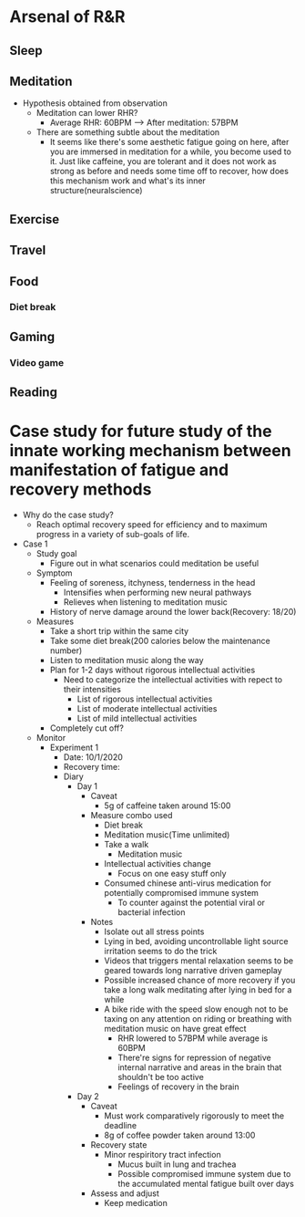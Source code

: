 # Arsenal of R&R
## Sleep
## Meditation
- Hypothesis obtained from observation
  - Meditation can lower RHR?
    - Average RHR: 60BPM --> After meditation: 57BPM
  - There are something subtle about the meditation
    - It seems like there's some aesthetic fatigue going on here, after you are immersed in meditation for a while, you become used to it. Just like caffeine, you are tolerant and it does not work as strong as before and needs some time off to recover, how does this mechanism work and what's its inner structure(neuralscience)
## Exercise
## Travel
## Food
### Diet break
## Gaming
### Video game
## Reading

# Case study for future study of the innate working mechanism between manifestation of fatigue and recovery methods
- Why do the case study?
  - Reach optimal recovery speed for efficiency and to maximum progress in a variety of sub-goals of life.
- Case 1
  - Study goal
    - Figure out in what scenarios could meditation be useful
  - Symptom
    - Feeling of soreness, itchyness, tenderness in the head
      - Intensifies when performing new neural pathways
      - Relieves when listening to meditation music
    - History of nerve damage around the lower back(Recovery: 18/20) 
  - Measures
    - Take a short trip within the same city
    - Take some diet break(200 calories below the maintenance number)
    - Listen to meditation music along the way
    - Plan for 1-2 days without rigorous intellectual activities
      - Need to categorize the intellectual activities with repect to their intensities
        - List of rigorous intellectual activities
        - List of moderate intellectual activities
        - List of mild intellectual activities
    - Completely cut off?
  - Monitor
    - Experiment 1
      - Date: 10/1/2020
      - Recovery time: 
      - Diary
        - Day 1
          - Caveat
            - 5g of caffeine taken around 15:00
          - Measure combo used
            - Diet break
            - Meditation music(Time unlimited)
            - Take a walk
              - Meditation music
            - Intellectual activities change
              - Focus on one easy stuff only
            - Consumed chinese anti-virus medication for potentially compromised immune system
              - To counter against the potential viral or bacterial infection
          - Notes
            - Isolate out all stress points
            - Lying in bed, avoiding uncontrollable light source irritation seems to do the trick
            - Videos that triggers mental relaxation seems to be geared towards long narrative driven gameplay
            - Possible increased chance of more recovery if you take a long walk meditating after lying in bed for a while
            - A bike ride with the speed slow enough not to be taxing on any attention on riding or breathing with meditation music on have great effect
              - RHR lowered to 57BPM while average is 60BPM
              - There're signs for repression of negative internal narrative and areas in the brain that shouldn't be too active
              - Feelings of recovery in the brain
        - Day 2
          - Caveat
            - Must work comparatively rigorously to meet the deadline
            - 8g of coffee powder taken around 13:00
          - Recovery state
            - Minor respiritory tract infection
              - Mucus built in lung and trachea
              - Possible compromised immune system due to the accumulated mental fatigue built over days
          - Assess and adjust
            - Keep medication